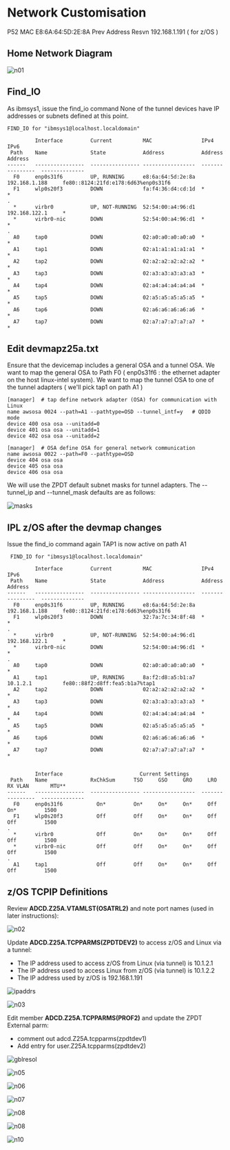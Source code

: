 # Network Customisation

P52 MAC
E8:6A:64:5D:2E:8A
Prev Address Resvn 192.168.1.191 ( for z/OS )

## Home Network Diagram

![n01](images/network01.png)

## Find_IO

As ibmsys1, issue the find_io command
None of the tunnel devices have IP addresses or subnets defined at this point.


```  
FIND_IO for "ibmsys1@localhost.localdomain" 

         Interface         Current          MAC                IPv4              IPv6           
 Path    Name              State            Address            Address           Address        
------   ----------------  ---------------- -----------------  ----------------  -------------- 
  F0     enp0s31f6         UP, RUNNING      e8:6a:64:5d:2e:8a  192.168.1.188     fe80::8124:21fd:e178:6d63%enp0s31f6  
  F1     wlp0s20f3         DOWN             fa:f4:36:d4:cd:1d  *                 *               
. 
  *      virbr0            UP, NOT-RUNNING  52:54:00:a4:96:d1  192.168.122.1     *               
  *      virbr0-nic        DOWN             52:54:00:a4:96:d1  *                 *               
. 
  A0     tap0              DOWN             02:a0:a0:a0:a0:a0  *                 *               
  A1     tap1              DOWN             02:a1:a1:a1:a1:a1  *                 *               
  A2     tap2              DOWN             02:a2:a2:a2:a2:a2  *                 *               
  A3     tap3              DOWN             02:a3:a3:a3:a3:a3  *                 *               
  A4     tap4              DOWN             02:a4:a4:a4:a4:a4  *                 *               
  A5     tap5              DOWN             02:a5:a5:a5:a5:a5  *                 *               
  A6     tap6              DOWN             02:a6:a6:a6:a6:a6  *                 *               
  A7     tap7              DOWN             02:a7:a7:a7:a7:a7  *                 *
```  
  
## Edit devmapz25a.txt

Ensure that the devicemap includes a general OSA and a tunnel OSA.
We want to map the general OSA to Path F0 ( enp0s31f6 : the ethernet adapter on the host linux-intel system).
We want to map the tunnel OSA to one of the tunnel adapters ( we'll pick tap1 on path A1 )
```
[manager]  # tap define network adapter (OSA) for communication with Linux
name awsosa 0024 --path=A1 --pathtype=OSD --tunnel_intf=y   # QDIO mode
device 400 osa osa --unitadd=0
device 401 osa osa --unitadd=1
device 402 osa osa --unitadd=2

[manager]  # OSA define OSA for general network communication
name awsosa 0022 --path=F0 --pathtype=OSD
device 404 osa osa
device 405 osa osa
device 406 osa osa
```

We will use the ZPDT default subnet masks for tunnel adapters.
The --tunnel_ip and --tunnel_mask defaults are as follows: 

![masks](images/masks.jpg)


## IPL z/OS after the devmap changes

Issue the find_io command again
TAP1 is now active on path A1

```
 FIND_IO for "ibmsys1@localhost.localdomain"

         Interface         Current          MAC                IPv4              IPv6
 Path    Name              State            Address            Address           Address
------   ----------------  ---------------- -----------------  ----------------  --------------
  F0     enp0s31f6         UP, RUNNING      e8:6a:64:5d:2e:8a  192.168.1.188     fe80::8124:21fd:e178:6d63%enp0s31f6
  F1     wlp0s20f3         DOWN             32:7a:7c:34:8f:48  *                 *
.
  *      virbr0            UP, NOT-RUNNING  52:54:00:a4:96:d1  192.168.122.1     *
  *      virbr0-nic        DOWN             52:54:00:a4:96:d1  *                 *
.
  A0     tap0              DOWN             02:a0:a0:a0:a0:a0  *                 *
  A1     tap1              UP, RUNNING      8a:f2:d8:a5:b1:a7  10.1.2.1          fe80::88f2:d8ff:fea5:b1a7%tap1
  A2     tap2              DOWN             02:a2:a2:a2:a2:a2  *                 *
  A3     tap3              DOWN             02:a3:a3:a3:a3:a3  *                 *
  A4     tap4              DOWN             02:a4:a4:a4:a4:a4  *                 *
  A5     tap5              DOWN             02:a5:a5:a5:a5:a5  *                 *
  A6     tap6              DOWN             02:a6:a6:a6:a6:a6  *                 *
  A7     tap7              DOWN             02:a7:a7:a7:a7:a7  *                 *


         Interface                         Current Settings
 Path    Name              RxChkSum      TSO     GSO     GRO     LRO    RX VLAN       MTU**
------   ----------------  ---------------- -----------------  ----------------  --------------
  F0     enp0s31f6           On*         On*     On*     On*     Off      On*         1500
  F1     wlp0s20f3           Off         Off     On*     On*     Off      Off         1500
.
  *      virbr0              Off         On*     On*     On*     Off      Off         1500
  *      virbr0-nic          Off         Off     On*     On*     Off      Off         1500
.
  A1     tap1                Off         Off     On*     On*     Off      Off         1500
```

## z/OS TCPIP Definitions

Review **ADCD.Z25A.VTAMLST(OSATRL2)** and note port names (used in later instructions):

![n02](images/network02.png)

Update **ADCD.Z25A.TCPPARMS(ZPDTDEV2)** to access z/OS and Linux via a tunnel:
- The IP address used to access z/OS from Linux (via tunnel) is 10.1.2.1
- The IP address used to access Linux from z/OS (via tunnel) is 10.1.2.2
- The IP address used by z/OS is 192.168.1.191

![ipaddrs](images/ip_addresses.jpg)

![n03](images/network03.png)

Edit member **ADCD.Z25A.TCPPARMS(PROF2)** and update the ZPDT External parm:
- comment out adcd.Z25A.tcpparms(zpdtdev1)
- Add entry for user.Z25A.tcpparms(zpdtdev2)

![gblresol](images/gblresol.png)


![n05](images/network05.png)


![n06](images/network06.png)


![n07](images/network07.png)


![n08](images/network08.png)


![n08](images/network09.png)


![n10](images/network10.png)

